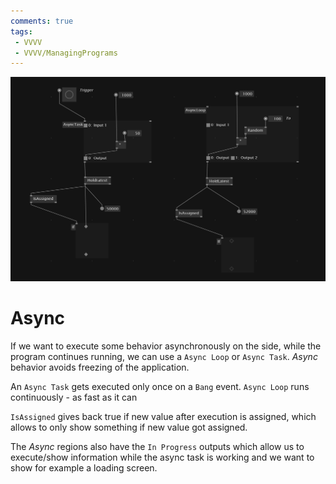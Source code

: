 ```yaml
---
comments: true
tags:
 - VVVV
 - VVVV/ManagingPrograms
---
```


![Async Task/Loop Img](../img/AsyncTaskLoop.png)
# Async
If we want to execute some behavior asynchronously on the side, while the program continues running, we can use a `Async Loop` or `Async Task`. *Async* behavior avoids freezing of the application.

An `Async Task` gets executed only once on a `Bang` event.
`Async Loop` runs continuously -  as fast as it can

`IsAssigned` gives back true if new value after execution is assigned, which allows to only show something if new value got assigned.

The *Async* regions also have the `In Progress` outputs which allow us to execute/show information while the async task is working and we want to show for example a loading screen.